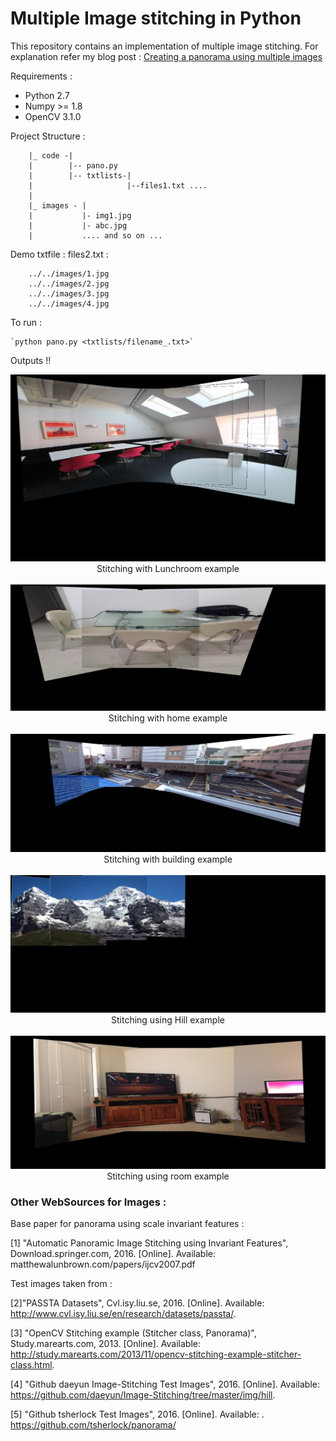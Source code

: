 # Multiple Image stitching in Python

This repository contains an implementation of multiple image stitching. For explanation refer my blog post : [Creating a panorama using multiple images](http://kushalvyas.github.io/stitching.html)

Requirements : 

- Python 2.7
- Numpy >= 1.8 
- OpenCV 3.1.0 


Project Structure : 
	
		|_ code -|
		|		 |-- pano.py
		|		 |-- txtlists-|
		|		 			  |--files1.txt .... 
		|	
		|_ images - |
		|			|- img1.jpg
		|			|- abc.jpg 
		|			.... and so on ... 

Demo txtfile : 
files2.txt :

        ../../images/1.jpg
        ../../images/2.jpg
        ../../images/3.jpg
        ../../images/4.jpg

To run : 

    `python pano.py <txtlists/filename_.txt>`


Outputs !! 

<center>
<img src="lunchroom_ultimate.jpg" ><br>
<caption>Stitching with Lunchroom example</caption>
<br><br>
<img src="wd123.jpg" ><br>
<caption>Stitching with home example</caption>
<br><br>
<img src="test.jpg" ><br>
<caption>Stitching with building example</caption>
<br><br>
<img src="test12.jpg"><br>
<caption>Stitching using Hill example</caption>
<br><br>
<img src="test1.jpg" ><br>
<caption>Stitching using room example</caption>
<br>
</center>

### Other WebSources for Images : 
Base paper for panorama using scale invariant features :

[1] "Automatic Panoramic Image Stitching using Invariant Features", Download.springer.com, 2016. [Online]. Available: matthewalunbrown.com/papers/ijcv2007.pdf


Test images taken from :

[2]"PASSTA Datasets", Cvl.isy.liu.se, 2016. [Online]. Available: http://www.cvl.isy.liu.se/en/research/datasets/passta/.

[3] "OpenCV Stitching example (Stitcher class, Panorama)", Study.marearts.com, 2013. [Online]. Available: http://study.marearts.com/2013/11/opencv-stitching-example-stitcher-class.html.

[4] "Github daeyun Image-Stitching Test Images", 2016. [Online]. Available: https://github.com/daeyun/Image-Stitching/tree/master/img/hill. 

[5] "Github tsherlock Test Images", 2016. [Online]. Available: .  https://github.com/tsherlock/panorama/